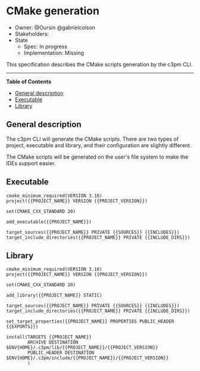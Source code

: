 # CMake generation

* Owner: @Oursin @gabrielcolson
* Stakeholders:
* State
	* Spec: In progress
	* Implementation: Missing

This specification describes the CMake scripts generation by
the c3pm CLI.

----

<!-- START doctoc generated TOC please keep comment here to allow auto update -->
<!-- DON'T EDIT THIS SECTION, INSTEAD RE-RUN doctoc TO UPDATE -->
**Table of Contents**

- [General description](#general-description)
- [Executable](#executable)
- [Library](#library)

<!-- END doctoc generated TOC please keep comment here to allow auto update -->

## General description

The c3pm CLI will generate the CMake scripts. There are two types
of project, executable and library, and their configuration are
slightly different.

The CMake scripts will be generated on the user's file system to
make the IDEs support easier.

## Executable

```
cmake_minimum_required(VERSION 3.16)
project({{PROJECT_NAME}} VERSION {{PROJECT_VERSION}})

set(CMAKE_CXX_STANDARD 20)

add_executable({{PROJECT_NAME}})

target_sources({{PROJECT_NAME}} PRIVATE {{SOURCES}} {{INCLUDES}})
target_include_directories({{PROJECT_NAME}} PRIVATE {{INCLUDE_DIRS}})
```

## Library

```
cmake_minimum_required(VERSION 3.16)
project({{PROJECT_NAME}} VERSION {{PROJECT_VERSION}})

set(CMAKE_CXX_STANDARD 20)

add_library({{PROJECT_NAME}} STATIC)

target_sources({{PROJECT_NAME}} PRIVATE {{SOURCES}} {{INCLUDES}})
target_include_directories({{PROJECT_NAME}} PRIVATE {{INCLUDE_DIRS}})

set_target_properties({{PROJECT_NAME}} PROPERTIES PUBLIC_HEADER {{EXPORTS}})

install(TARGETS {{PROJECT_NAME}}
        ARCHIVE DESTINATION $ENV{HOME}/.c3pm/lib/{{PROJECT_NAME}}/{{PROJECT_VERSION}}
        PUBLIC_HEADER DESTINATION $ENV{HOME}/.c3pm/include/{{PROJECT_NAME}}/{{PROJECT_VERSION}}
        )
```
